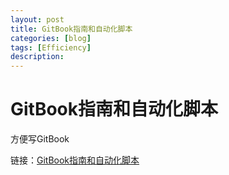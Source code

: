 ```yaml
---
layout: post
title: GitBook指南和自动化脚本
categories: [blog]
tags: [Efficiency]
description: 
---
```


# GitBook指南和自动化脚本

方便写GitBook

链接：[GitBook指南和自动化脚本](https://alexanderwangsgithub.github.io/GitbookGuide/)